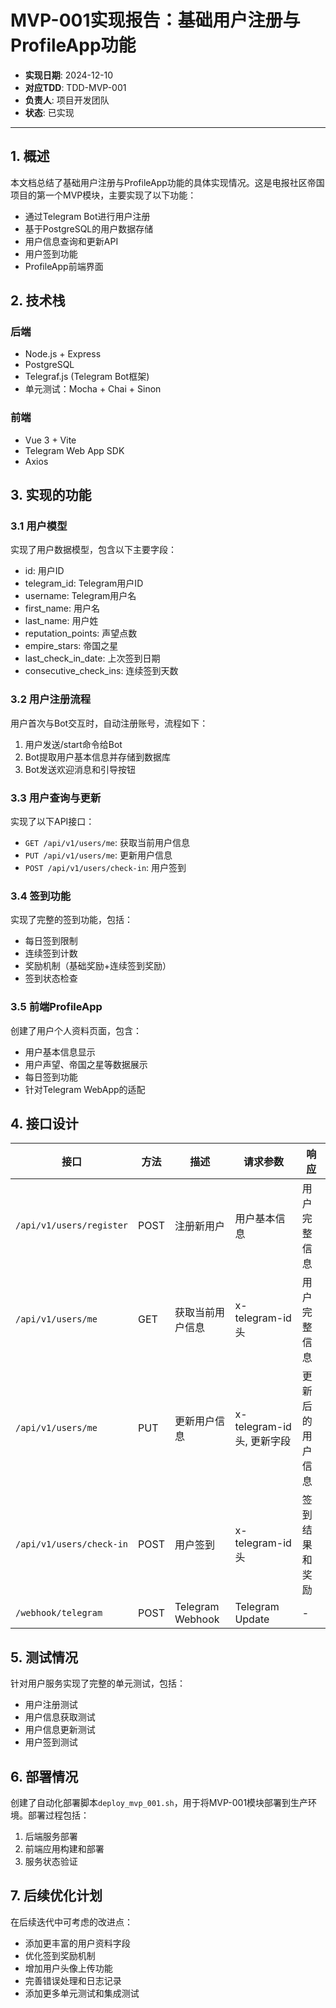 # MVP-001实现报告：基础用户注册与ProfileApp功能

- **实现日期**: 2024-12-10
- **对应TDD**: TDD-MVP-001
- **负责人**: 项目开发团队
- **状态**: 已实现

---

## 1. 概述

本文档总结了基础用户注册与ProfileApp功能的具体实现情况。这是电报社区帝国项目的第一个MVP模块，主要实现了以下功能：

- 通过Telegram Bot进行用户注册
- 基于PostgreSQL的用户数据存储
- 用户信息查询和更新API
- 用户签到功能
- ProfileApp前端界面

## 2. 技术栈

### 后端
- Node.js + Express
- PostgreSQL
- Telegraf.js (Telegram Bot框架)
- 单元测试：Mocha + Chai + Sinon

### 前端
- Vue 3 + Vite
- Telegram Web App SDK
- Axios

## 3. 实现的功能

### 3.1 用户模型
实现了用户数据模型，包含以下主要字段：
- id: 用户ID
- telegram_id: Telegram用户ID
- username: Telegram用户名
- first_name: 用户名
- last_name: 用户姓
- reputation_points: 声望点数
- empire_stars: 帝国之星
- last_check_in_date: 上次签到日期
- consecutive_check_ins: 连续签到天数

### 3.2 用户注册流程
用户首次与Bot交互时，自动注册账号，流程如下：
1. 用户发送/start命令给Bot
2. Bot提取用户基本信息并存储到数据库
3. Bot发送欢迎消息和引导按钮

### 3.3 用户查询与更新
实现了以下API接口：
- `GET /api/v1/users/me`: 获取当前用户信息
- `PUT /api/v1/users/me`: 更新用户信息
- `POST /api/v1/users/check-in`: 用户签到

### 3.4 签到功能
实现了完整的签到功能，包括：
- 每日签到限制
- 连续签到计数
- 奖励机制（基础奖励+连续签到奖励）
- 签到状态检查

### 3.5 前端ProfileApp
创建了用户个人资料页面，包含：
- 用户基本信息显示
- 用户声望、帝国之星等数据展示
- 每日签到功能
- 针对Telegram WebApp的适配

## 4. 接口设计

| 接口 | 方法 | 描述 | 请求参数 | 响应 |
|------|------|------|----------|------|
| `/api/v1/users/register` | POST | 注册新用户 | 用户基本信息 | 用户完整信息 |
| `/api/v1/users/me` | GET | 获取当前用户信息 | x-telegram-id头 | 用户完整信息 |
| `/api/v1/users/me` | PUT | 更新用户信息 | x-telegram-id头, 更新字段 | 更新后的用户信息 |
| `/api/v1/users/check-in` | POST | 用户签到 | x-telegram-id头 | 签到结果和奖励 |
| `/webhook/telegram` | POST | Telegram Webhook | Telegram Update | - |

## 5. 测试情况

针对用户服务实现了完整的单元测试，包括：
- 用户注册测试
- 用户信息获取测试
- 用户信息更新测试
- 用户签到测试

## 6. 部署情况

创建了自动化部署脚本`deploy_mvp_001.sh`，用于将MVP-001模块部署到生产环境。部署过程包括：
1. 后端服务部署
2. 前端应用构建和部署
3. 服务状态验证

## 7. 后续优化计划

在后续迭代中可考虑的改进点：
- 添加更丰富的用户资料字段
- 优化签到奖励机制
- 增加用户头像上传功能
- 完善错误处理和日志记录
- 添加更多单元测试和集成测试 